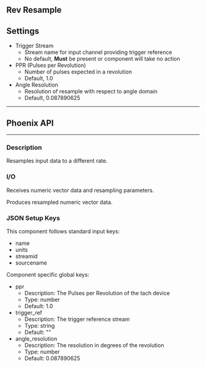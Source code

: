 ## Rev Resample
## Settings
- Trigger Stream
    - Stream name for input channel providing trigger reference
    - No default, **Must** be present or component will take no action
- PPR (Pulses per Revolution)
    - Number of pulses expected in a revolution
    - Default, 1.0
- Angle Resolution
    - Resolution of resample with respect to angle domain
    - Default, 0.087890625
___
## Phoenix API
___
### Description

Resamples input data to a different rate.

### I/O

Receives numeric vector data and resampling parameters.

Produces resampled numeric vector data.

### JSON Setup Keys

This component follows standard input keys:
- name
- units
- streamid
- sourcename

Component specific global keys:
- ppr
  - Description: The Pulses per Revolution of the tach device
  - Type: number
  - Default: 1.0
- trigger_ref
  - Description: The trigger reference stream
  - Type: string
  - Default: ""
- angle_resolution
  - Description: The resolution in degrees of the revolution
  - Type: number
  - Default: 0.087890625
